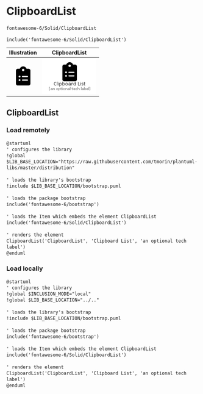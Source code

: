 # ClipboardList


```text
fontawesome-6/Solid/ClipboardList
```

```text
include('fontawesome-6/Solid/ClipboardList')
```



| Illustration | ClipboardList |
| :---: | :---: |
| ![illustration for Illustration](../../fontawesome-6/Solid/ClipboardList.png) | ![illustration for ClipboardList](../../fontawesome-6/Solid/ClipboardList.Local.png) |




## ClipboardList

### Load remotely
```plantuml
@startuml
' configures the library
!global $LIB_BASE_LOCATION="https://raw.githubusercontent.com/tmorin/plantuml-libs/master/distribution"

' loads the library's bootstrap
!include $LIB_BASE_LOCATION/bootstrap.puml

' loads the package bootstrap
include('fontawesome-6/bootstrap')

' loads the Item which embeds the element ClipboardList
include('fontawesome-6/Solid/ClipboardList')

' renders the element
ClipboardList('ClipboardList', 'Clipboard List', 'an optional tech label')
@enduml
```

### Load locally
```plantuml
@startuml
' configures the library
!global $INCLUSION_MODE="local"
!global $LIB_BASE_LOCATION="../.."

' loads the library's bootstrap
!include $LIB_BASE_LOCATION/bootstrap.puml

' loads the package bootstrap
include('fontawesome-6/bootstrap')

' loads the Item which embeds the element ClipboardList
include('fontawesome-6/Solid/ClipboardList')

' renders the element
ClipboardList('ClipboardList', 'Clipboard List', 'an optional tech label')
@enduml
```

